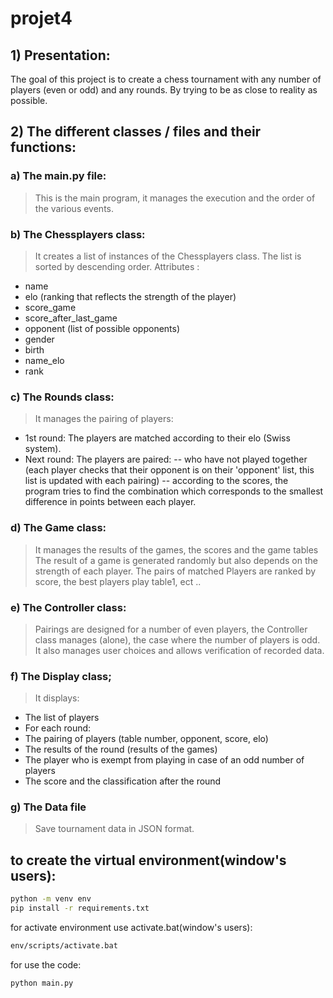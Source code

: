# projet4

## 1) Presentation:

The goal of this project is to create a chess tournament with any number of players (even or odd) and any rounds.
By trying to be as close to reality as possible.

## 2) The different classes / files and their functions:

### a) The main.py file:
>This is the main program, it manages the execution and the order of the various events.
 
### b) The Chessplayers class:
>It creates a list of instances of the Chessplayers class.
>The list is sorted by descending order.
>Attributes :
- name
- elo (ranking that reflects the strength of the player)
- score_game
- score_after_last_game
- opponent (list of possible opponents)
- gender
- birth
- name_elo
- rank

 ### c) The Rounds class:
> It manages the pairing of players:
 - 1st round: The players are matched according to their elo (Swiss system).
 - Next round: The players are paired:
-- who have not played together (each player checks that their opponent is on their 'opponent' list, this list is updated with each pairing)
-- according to the scores, the program tries to find the combination which corresponds to the smallest difference in points between each player.

### d) The Game class:
> It manages the results of the games, the scores and the game tables
> The result of a game is generated randomly but also depends on the strength of each player.
> The pairs of matched Players are ranked by score, the best players play table1, ect ..
 
### e) The Controller class:
> Pairings are designed for a number of even players, the Controller class manages (alone), the case where the number of players is odd.
> It also manages user choices and allows verification of recorded data.

### f) The Display class;
>It displays:
- The list of players
- For each round:
- The pairing of players (table number, opponent, score, elo)
- The results of the round (results of the games)
- The player who is exempt from playing in case of an odd number of players
- The score and the classification after the round

### g) The Data file
>Save tournament data in JSON format.


## to create the virtual environment(window's users):
```sh
python -m venv env
pip install -r requirements.txt
```
for activate environment use activate.bat(window's users):
```sh
env/scripts/activate.bat
```
for use the code:
```sh
python main.py
```
